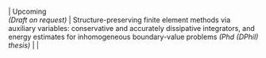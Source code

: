 | Upcoming <br> *(Draft on request)* | Structure-preserving finite element methods via auxiliary variables: conservative and accurately dissipative integrators, and energy estimates for inhomogeneous boundary-value problems *(Phd (DPhil) thesis)* | |